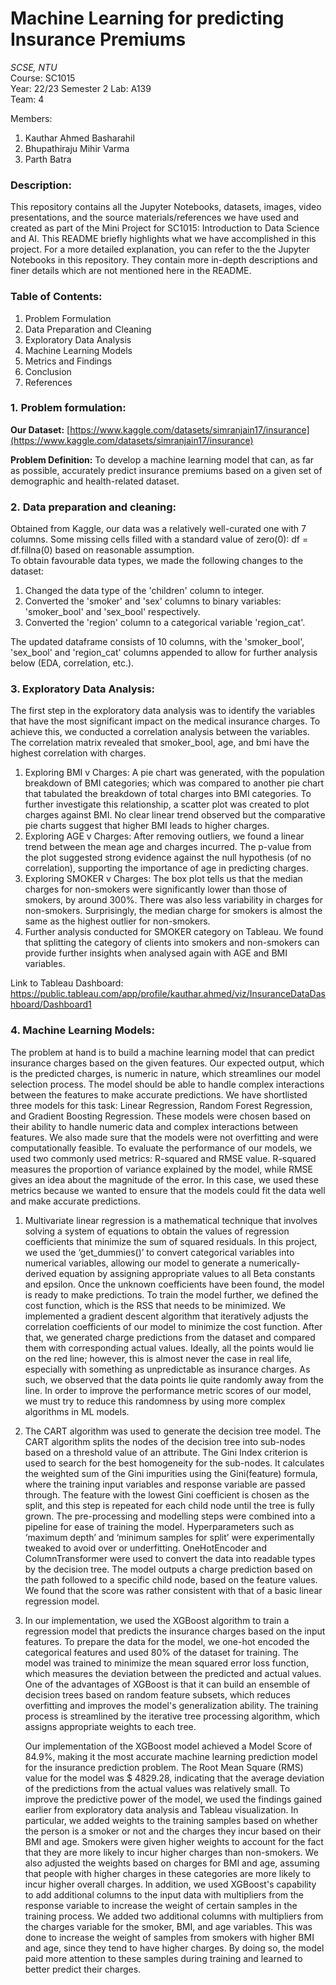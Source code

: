# Machine Learning for predicting Insurance Premiums

*SCSE, NTU*  
Course: SC1015  
Year: 22/23 Semester 2
Lab: A139  
Team: 4 

Members: 

1) Kauthar Ahmed Basharahil
2) Bhupathiraju Mihir Varma 
3) Parth Batra

### Description:
This repository contains all the Jupyter Notebooks, datasets, images, video presentations, and the source materials/references we have used and created as part of the Mini Project for SC1015: Introduction to Data Science and AI.
This README briefly highlights what we have accomplished in this project. For a more detailed explanation, you can refer to the the Jupyter Notebooks in this repository. They contain more in-depth descriptions and finer details which are not mentioned here in the README.

### Table of Contents:
1. Problem Formulation
2. Data Preparation and Cleaning
3. Exploratory Data Analysis
4. Machine Learning Models
5. Metrics and Findings
6. Conclusion
7. References

### 1. Problem formulation:
**Our Dataset:** [https://www.kaggle.com/datasets/simranjain17/insurance](https://www.kaggle.com/datasets/simranjain17/insurance)

**Problem Definition:** To develop a machine learning model that can, as far as possible, accurately predict insurance premiums based on a given set of demographic and health-related dataset.



### 2. Data preparation and cleaning:
Obtained from Kaggle, our data was a relatively well-curated one with 7 columns. Some missing cells filled with a standard value of zero(0): df = df.fillna(0) based on reasonable assumption.  
To obtain favourable data types, we made the following changes to the dataset:
1. Changed the data type of the 'children' column to integer.
2. Converted the 'smoker' and 'sex' columns to binary variables: 'smoker_bool' and 'sex_bool' respectively.
4. Converted the 'region' column to a categorical variable 'region_cat'.  

The updated dataframe consists of 10 columns, with the 'smoker_bool', 'sex_bool' and 'region_cat' columns appended to allow for further analysis below (EDA, correlation, etc.). 



### 3. ****Exploratory Data Analysis:****
The first step in the exploratory data analysis was to identify the variables that have the most significant impact on the medical insurance charges. To achieve this, we conducted a correlation analysis between the variables. The correlation matrix revealed that smoker_bool, age, and bmi have the highest correlation with charges.
1. Exploring BMI v Charges: A pie chart was generated, with the population breakdown of BMI categories; which was compared to another pie chart that tabulated the breakdown of total charges into BMI categories. To further investigate this relationship, a scatter plot was created to plot charges against BMI. No clear linear trend observed but the comparative pie charts suggest that higher BMI leads to higher charges.
2. Exploring AGE v Charges: After removing outliers, we found a linear trend between the mean age and charges incurred. The p-value from the plot suggested strong evidence against the null hypothesis (of no correlation), supporting the importance of age in predicting charges.
3. Exploring SMOKER v Charges: The box plot tells us that the median charges for non-smokers were significantly lower than those of smokers, by around 300%. There was also less variability in charges for non-smokers. Surprisingly, the median charge for smokers is almost the same as the highest outlier for non-smokers.
4. Further analysis conducted for SMOKER category  on Tableau. We found that splitting the category of clients into smokers and non-smokers can provide further insights when analysed again with AGE and BMI variables.  

Link to Tableau Dashboard: https://public.tableau.com/app/profile/kauthar.ahmed/viz/InsuranceDataDashboard/Dashboard1



### 4. Machine Learning Models:
The problem at hand is to build a machine learning model that can predict insurance charges based on the given features. Our expected output, which is the predicted charges, is numeric in nature, which streamlines our model selection process. The model should be able to handle complex interactions between the features to make accurate predictions. We have shortlisted three models for this task: Linear Regression, Random Forest Regression, and Gradient Boosting Regression. These models were chosen based on their ability to handle numeric data and complex interactions between features. We also made sure that the models were not overfitting and were computationally feasible. To evaluate the performance of our models, we used two commonly used metrics: R-squared and RMSE value. R-squared measures the proportion of variance explained by the model, while RMSE gives an idea about the magnitude of the error. In this case, we used these metrics because we wanted to ensure that the models could fit the data well and make accurate predictions.

1. Multivariate linear regression is a mathematical technique that involves solving a system of equations to obtain the values of regression coefficients that minimize the sum of squared residuals. In this project, we used the ‘get_dummies()’ to convert categorical variables into numerical variables, allowing our model to generate a numerically-derived equation by assigning appropriate values to all Beta constants and epsilon. Once the unknown coefficients have been found, the model is ready to make predictions. To train the model further, we defined the cost function, which is the RSS that needs to be minimized. We implemented a gradient descent algorithm that iteratively adjusts the correlation coefficients of our model to minimize the cost function. After that, we generated charge predictions from the dataset and compared them with corresponding actual values. Ideally, all the points would lie on the red line; however, this is almost never the case in real life, especially with something as unpredictable as insurance charges. As such, we observed that the data points lie quite randomly away from the line. In order to improve the performance metric scores of our model, we must try to reduce this randomness by using more complex algorithms in ML models.

2. The CART algorithm was used to generate the decision tree model. The CART algorithm splits the nodes of the decision tree into sub-nodes based on a threshold value of an attribute. The Gini Index criterion is used to search for the best homogeneity for the sub-nodes. It calculates the weighted sum of the Gini impurities using the Gini(feature) formula, where the training input variables and response variable are passed through. The feature with the lowest Gini coefficient is chosen as the split, and this step is repeated for each child node until the tree is fully grown. The pre-processing and modelling steps were combined into a pipeline for ease of training the model. Hyperparameters such as ‘maximum depth’ and ‘minimum samples for split’ were experimentally tweaked to avoid over or underfitting. OneHotEncoder and ColumnTransformer were used to convert the data into readable types by the decision tree. The model outputs a charge prediction based on the path followed to a specific child node, based on the feature values. We found that the score was rather consistent with that of a basic linear regression model. 

3. In our implementation, we used the XGBoost algorithm to train a regression model that predicts the insurance charges based on the input features. To prepare the data for the model, we one-hot encoded the categorical features and used 80% of the dataset for training. The model was trained to minimize the mean squared error loss function, which measures the deviation between the predicted and actual values. One of the advantages of XGBoost is that it can build an ensemble of decision trees based on random feature subsets, which reduces overfitting and improves the model's generalization ability. The training process is streamlined by the iterative tree processing algorithm, which assigns appropriate weights to each tree. 

    Our implementation of the XGBoost model achieved a Model Score of 84.9%, making it the most accurate machine learning prediction model for the insurance prediction problem. The Root Mean Square (RMS) value for the model was $ 4829.28, indicating that the average deviation of the predictions from the actual values was relatively small. To improve the predictive power of the model, we used the findings gained earlier from exploratory data analysis and Tableau visualization. In particular, we added weights to the training samples based on whether the person is a smoker or not and the charges they incur based on their BMI and age. Smokers were given higher weights to account for the fact that they are more likely to incur higher charges than non-smokers. We also adjusted the weights based on charges for BMI and age, assuming that people with higher charges in these categories are more likely to incur higher overall charges. In addition, we used XGBoost's capability to add additional columns to the input data with multipliers from the response variable to increase the weight of certain samples in the training process. We added two additional columns with multipliers from the charges variable for the smoker, BMI, and age variables. This was done to increase the weight of samples from smokers with higher BMI and age, since they tend to have higher charges. By doing so, the model paid more attention to these samples during training and learned to better predict their charges.
